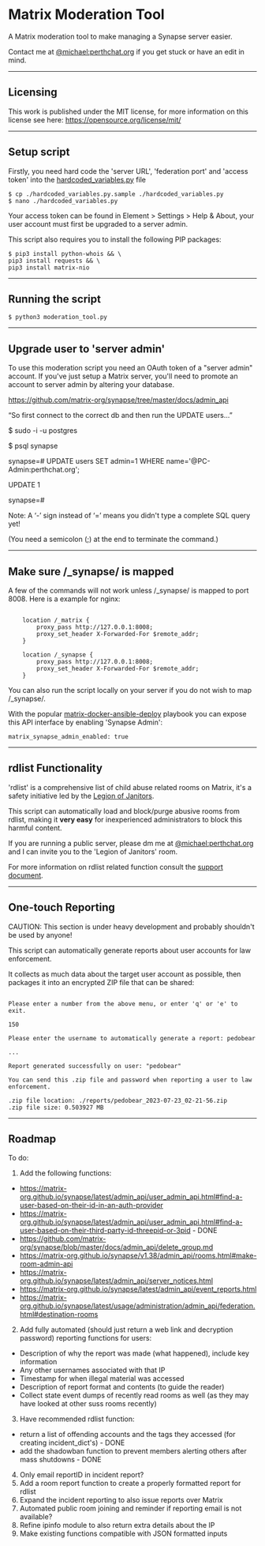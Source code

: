 
# Matrix Moderation Tool

A Matrix moderation tool to make managing a Synapse server easier.

Contact me at [@michael:perthchat.org](https://matrix.to/#/@michael:perthchat.org) if you get stuck or have an edit in mind.


***
## Licensing

This work is published under the MIT license, for more information on this license see here: https://opensource.org/license/mit/


***
## Setup script

Firstly, you need hard code the 'server URL', 'federation port' and 'access token' into the [hardcoded_variables.py](./hardcoded_variables.py) file 
```
$ cp ./hardcoded_variables.py.sample ./hardcoded_variables.py
$ nano ./hardcoded_variables.py
```

Your access token can be found in Element > Settings > Help & About, your user account must first be upgraded to a server admin.

This script also requires you to install the following PIP packages:
```
$ pip3 install python-whois && \
pip3 install requests && \
pip3 install matrix-nio
```

***
## Running the script

`$ python3 moderation_tool.py`


***
## Upgrade user to 'server admin'

To use this moderation script you need an OAuth token of a "server admin" account. If you've just setup a Matrix server, you'll need to promote an account to server admin by altering your database.

https://github.com/matrix-org/synapse/tree/master/docs/admin_api

“So first connect to the correct db and then run the UPDATE users...”

$ sudo -i -u postgres

$ psql synapse

synapse=# UPDATE users SET admin=1 WHERE name='@PC-Admin:perthchat.org';

UPDATE 1

synapse=# 

Note: A ‘-’ sign instead of ‘=’ means you didn't type a complete SQL query yet!

(You need a semicolon (;) at the end to terminate the command.)


***
## Make sure /_synapse/ is mapped

A few of the commands will not work unless /_synapse/ is mapped to port 8008. Here is a example for nginx:

```

    location /_matrix {
        proxy_pass http://127.0.0.1:8008;
        proxy_set_header X-Forwarded-For $remote_addr;
    }

    location /_synapse {
        proxy_pass http://127.0.0.1:8008;
        proxy_set_header X-Forwarded-For $remote_addr;
    }

```

You can also run the script locally on your server if you do not wish to map /_synapse/.

With the popular [matrix-docker-ansible-deploy](https://github.com/spantaleev/matrix-docker-ansible-deploy) playbook you can expose this API interface by enabling 'Synapse Admin':

`matrix_synapse_admin_enabled: true`


***
## rdlist Functionality

'rdlist' is a comprehensive list of child abuse related rooms on Matrix, it's a safety initiative led by the [Legion of Janitors](https://matrix.to/#/#janitors:glowers.club).

This script can automatically load and block/purge abusive rooms from rdlist, making it **very easy** for inexperienced administrators to block this harmful content.

If you are running a public server, please dm me at [@michael:perthchat.org](https://matrix.to/#/@michael:perthchat.org) and I can invite you to the 'Legion of Janitors' room.

For more information on rdlist related function consult the [support document](./docs/rdlist_functions.md).


***
## One-touch Reporting

CAUTION: This section is under heavy development and probably shouldn't be used by anyone!

This script can automatically generate reports about user accounts for law enforcement.

It collects as much data about the target user account as possible, then packages it into an encrypted ZIP file that can be shared:
```

Please enter a number from the above menu, or enter 'q' or 'e' to exit.

150

Please enter the username to automatically generate a report: pedobear

...

Report generated successfully on user: "pedobear"

You can send this .zip file and password when reporting a user to law enforcement.

.zip file location: ./reports/pedobear_2023-07-23_02-21-56.zip
.zip file size: 0.503927 MB
```


***
## Roadmap

To do:
1) Add the following functions:
- https://matrix-org.github.io/synapse/latest/admin_api/user_admin_api.html#find-a-user-based-on-their-id-in-an-auth-provider
- https://matrix-org.github.io/synapse/latest/admin_api/user_admin_api.html#find-a-user-based-on-their-third-party-id-threepid-or-3pid - DONE
- https://github.com/matrix-org/synapse/blob/master/docs/admin_api/delete_group.md
- https://matrix-org.github.io/synapse/v1.38/admin_api/rooms.html#make-room-admin-api
- https://matrix-org.github.io/synapse/latest/admin_api/server_notices.html
- https://matrix-org.github.io/synapse/latest/admin_api/event_reports.html
- https://matrix-org.github.io/synapse/latest/usage/administration/admin_api/federation.html#destination-rooms
2) Add fully automated (should just return a web link and decryption password) reporting functions for users:
- Description of why the report was made (what happened), include key information
- Any other usernames associated with that IP
- Timestamp for when illegal material was accessed
- Description of report format and contents (to guide the reader)
- Collect state event dumps of recently read rooms as well (as they may have looked at other suss rooms recently)
3) Have recommended rdlist function:
- return a list of offending accounts and the tags they accessed (for creating incident_dict's) - DONE
- add the shadowban function to prevent members alerting others after mass shutdowns - DONE
4) Only email reportID in incident report?
5) Add a room report function to create a properly formatted report for rdlist
6) Expand the incident reporting to also issue reports over Matrix
7) Automated public room joining and reminder if reporting email is not available?
8) Refine ipinfo module to also return extra details about the IP
9) Make existing functions compatible with JSON formatted inputs
